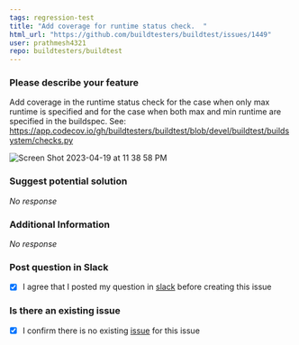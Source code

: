 ```yaml
---
tags: regression-test
title: "Add coverage for runtime status check.  "
html_url: "https://github.com/buildtesters/buildtest/issues/1449"
user: prathmesh4321
repo: buildtesters/buildtest
---
```


### Please describe your feature

Add coverage in the runtime status check for the case when only max runtime is specified and for the case when both max and min runtime are specified in the buildspec.
See: https://app.codecov.io/gh/buildtesters/buildtest/blob/devel/buildtest/buildsystem/checks.py

![Screen Shot 2023-04-19 at 11 38 58 PM](https://user-images.githubusercontent.com/35829130/233280435-816cc79c-1973-4800-9559-7b6c36d3afe2.png)



### Suggest potential solution

_No response_

### Additional Information

_No response_

### Post question in Slack

- [X] I agree that I posted my question in [slack](https://hpcbuildtest.slack.com/) before creating this issue

### Is there an existing issue

- [X] I confirm there is no existing [issue](https://github.com/buildtesters/buildtest/issues) for this issue